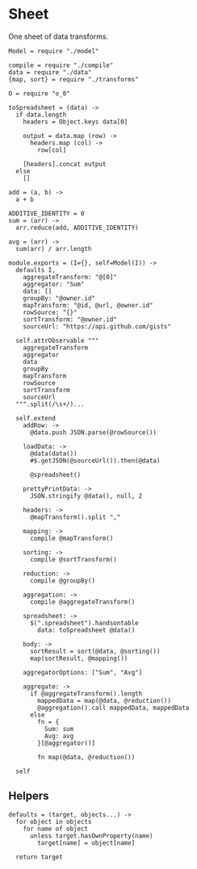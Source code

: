 Sheet
=====

One sheet of data transforms.

    Model = require "./model"

    compile = require "./compile"
    data = require "./data"
    {map, sort} = require "./transforms"

    O = require "o_0"

    toSpreadsheet = (data) ->
      if data.length
        headers = Object.keys data[0]

        output = data.map (row) ->
          headers.map (col) ->
            row[col]

        [headers].concat output
      else
        []

    add = (a, b) ->
      a + b

    ADDITIVE_IDENTITY = 0
    sum = (arr) ->
      arr.reduce(add, ADDITIVE_IDENTITY)

    avg = (arr) ->
      sum(arr) / arr.length

    module.exports = (I={}, self=Model(I)) ->
      defaults I,
        aggregateTransform: "@[0]"
        aggregator: "Sum"
        data: []
        groupBy: "@owner.id"
        mapTransform: "@id, @url, @owner.id"
        rowSource: "{}"
        sortTransform: "@owner.id"
        sourceUrl: "https://api.github.com/gists"

      self.attrObservable """
        aggregateTransform
        aggregator
        data
        groupBy
        mapTransform
        rowSource
        sortTransform
        sourceUrl
      """.split(/\s+/)...

      self.extend
        addRow: ->
          @data.push JSON.parse(@rowSource())

        loadData: ->
          @data(data())
          #$.getJSON(@sourceUrl()).then(@data)

          @spreadsheet()

        prettyPrintData: ->
          JSON.stringify @data(), null, 2

        headers: ->
          @mapTransform().split ","

        mapping: ->
          compile @mapTransform()

        sorting: ->
          compile @sortTransform()

        reduction: ->
          compile @groupBy()

        aggregation: ->
          compile @aggregateTransform()

        spreadsheet: ->
          $(".spreadsheet").handsontable
            data: toSpreadsheet @data()

        body: ->
          sortResult = sort(@data, @sorting())
          map(sortResult, @mapping())

        aggregatorOptions: ["Sum", "Avg"]

        aggregate: ->
          if @aggregateTransform().length
            mappedData = map(@data, @reduction())
            @aggregation().call mappedData, mappedData
          else
            fn = {
              Sum: sum
              Avg: avg
            }[@aggregator()]

            fn map(@data, @reduction())

      self

Helpers
-------

    defaults = (target, objects...) ->
      for object in objects
        for name of object
          unless target.hasOwnProperty(name)
            target[name] = object[name]

      return target
